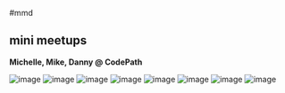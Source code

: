 #mmd

## mini meetups

**Michelle, Mike, Danny @ CodePath**

![image](images/wireframes/01.jpg)
![image](images/wireframes/02.jpg)
![image](images/wireframes/03.jpg)
![image](images/wireframes/04.jpg)
![image](images/wireframes/05.jpg)
![image](images/wireframes/06.jpg)
![image](images/wireframes/07.jpg)
![image](images/wireframes/08.jpg)